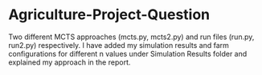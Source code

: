 # Agriculture-Project-Question

Two different MCTS approaches (mcts.py, mcts2.py) and run files (run.py, run2.py) respectively. 
I have added my simulation results and farm configurations for different n values under Simulation Results folder and explained my approach in the report.
